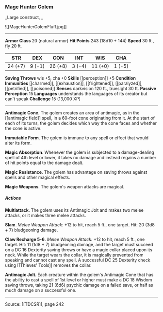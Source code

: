 ### Mage Hunter Golem
_Large construct, _

![[MageHunterGolemFluff.jpg]]




---

**Armor Class** 20 (natural armor)
**Hit Points** 243 (18d10 + 144)
**Speed** 30 ft., fly 20 ft.

| STR     | DEX     | CON     | INT     | WIS     | CHA     |
|---------|---------|---------|---------|---------|---------|
| 24 (+7) | 9 (-1) | 26 (+8) | 3 (-4) | 11 (+0) | 1 (-5) |

**Saving Throws** wis +5, cha +0
**Skills** [[perception]] +5
**Condition Immunities** [[charmed]], [[exhaustion]], [[frightened]], [[paralyzed]], [[petrified]], [[poisoned]]
**Senses** darkvision 120 ft., truesight 30 ft.
**Passive Perception** 15
**Languages** understands the languages of its creator but can't speak
**Challenge** 15 (13,000 XP)

---

**Antimagic Cone**. The golem creates an area of antimagic, as in the [[antimagic field]] spell, in a 60-foot cone originating from it. At the start of each of its turns, the golem decides which way the cone faces and whether the cone is active.

**Immutable Form**. The golem is immune to any spell or effect that would alter its form.

**Magic Absorption**. Whenever the golem is subjected to a damage-dealing spell of 4th level or lower, it takes no damage and instead regains a number of hit points equal to the damage dealt.

**Magic Resistance**. The golem has advantage on saving throws against spells and other magical effects.

**Magic Weapons**. The golem's weapon attacks are magical.

##### Actions
**Multiattack**. The golem uses its Antimagic Jolt and makes two melee attacks, or it makes three melee attacks.

**Slam**. _Melee Weapon Attack:_ +12 to hit, reach 5 ft., one target. Hit: 20 (3d8 + 7) bludgeoning damage.

**Claw Recharge 5-6**. _Melee Weapon Attack:_ +12 to hit, reach 5 ft., one target. Hit: 11 (1d8 + 7) bludgeoning damage, and the target must succeed on a DC 16 Dexterity saving throws or have a magic collar placed upon its neck. While the target wears the collar, it is magically prevented from speaking and cannot cast any spell. A successful DC 25 Dexterity check using [[Thieves' Tools]] removes the collar.

**Antimagic Jolt**. Each creature within the golem's Antimagic Cone that has the ability to cast a spell of 1st level or higher must make a DC 18 Wisdom saving throws, taking 21 (6d6) psychic damage on a failed save, or half as much damage on a successful one.


---

Source: [[TDCSR]], page 242